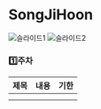 # SongJiHoon

![슬라이드1](https://user-images.githubusercontent.com/60260284/94831654-f2f0f980-0447-11eb-8d8a-014bd2e364fe.png)
![슬라이드2](https://user-images.githubusercontent.com/60260284/94831679-f8e6da80-0447-11eb-807a-5ba904317207.png)


### 1️⃣주차
|   제목 |    내용   |   기한  | 
| ----  | ----     | ----   | 
|     |      |   | 
|    |      |   | 
